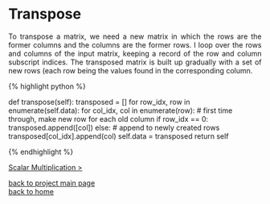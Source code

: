 # Transpose
<div style="text-align: justify">
To transpose a matrix, we need a new matrix in which the rows are the former
columns and the columns are the former rows. I loop over the rows and columns
of the input matrix, keeping a record of the row and column subscript indices.
The transposed matrix is built up gradually with a set of new rows (each row
being the values found in the corresponding column.
</div>

{% highlight python %}

def transpose(self):
    transposed = []
    for row_idx, row in enumerate(self.data):
        for col_idx, col in enumerate(row):
            # first time through, make new row for each old column
            if row_idx == 0:
                transposed.append([col])
            else:
                # append to newly created rows
                transposed[col_idx].append(col)
        self.data = transposed
    return self

{% endhighlight %}

[Scalar Multiplication >](./scalar_multiplication.md)

[back to project main page](./numpy_from_scratch.md)\
[back to home](../README.md)
